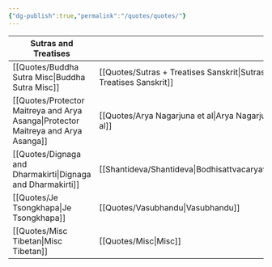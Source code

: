 ```yaml
---
{"dg-publish":true,"permalink":"/quotes/quotes/"}
---
```



| **Sutras and Treatises**               |                                                      |
| -------------------------------------- | ---------------------------------------------------- |
| [[Quotes/Buddha Sutra Misc\|Buddha Sutra Misc]]                  | [[Quotes/Sutras + Treatises Sanskrit\|Sutras + Treatises Sanskrit]]<br>                  |
| [[Quotes/Protector Maitreya and Arya Asanga\|Protector Maitreya and Arya Asanga]] | [[Quotes/Arya Nagarjuna et al\|Arya Nagarjuna et al]]                             |
| [[Quotes/Dignaga and Dharmakirti\|Dignaga and Dharmakirti]]            | [[Shantideva/Shantideva\|Bodhisattvacaryavatara]] |
| [[Quotes/Je Tsongkhapa\|Je Tsongkhapa]]                      | [[Quotes/Vasubhandu\|Vasubhandu]]                                       |
| [[Quotes/Misc Tibetan\|Misc Tibetan]]                       | [[Quotes/Misc\|Misc]]                                             |
